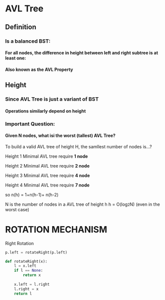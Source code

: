 # AVL Tree

## Definition

### Is a balanced BST:
#### For all nodes, the difference in height between left and right subtree is at least one:

#### Also known as the AVL Property

## Height

### Since AVL Tree is just a variant of BST
#### Operations similarly depend on height

### Important Question:
#### Given N nodes, what isi the worst (tallest) AVL Tree?

To build a valid AVL tree of height H, the samllest number of nodes is...?

Height 1 Minimal AVL tree require <strong>1 node</strong>

Height 2 Minimal AVL tree require <strong>2 node</strong>

Height 3 Minimal AVL tree require <strong>4 node</strong>

Height 4 Minimal AVL tree require <strong>7 node</strong>

so n(h) = 1+n(h-1)+ n(h-2)

N is the number of nodes in a AVL tree of height h
h = O(log<small>2</small>N) (even in the worst case)

# ROTATION MECHANISM

Right Rotation

```python
p.left = rotateRight(p.left)

def rotateRight(x):
    l = x.left
    if l == None:
        return x
    
    x.left = l.right
    l.right = x
    return l
```